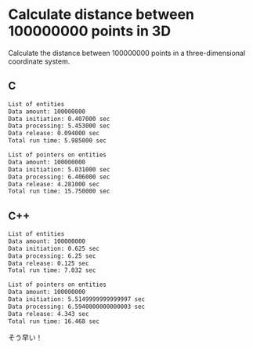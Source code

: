 # Сalculate distance between 100000000 points in 3D
Сalculate the distance between 100000000 points in a three-dimensional coordinate system.
## C
```bash
List of entities
Data amount: 100000000
Data initiation: 0.407000 sec
Data processing: 5.453000 sec
Data release: 0.094000 sec
Total run time: 5.985000 sec
```
```bash
List of pointers on entities
Data amount: 100000000
Data initiation: 5.031000 sec
Data processing: 6.406000 sec
Data release: 4.281000 sec
Total run time: 15.750000 sec   
```
## C++
```bash
List of entities
Data amount: 100000000
Data initiation: 0.625 sec
Data processing: 6.25 sec
Data release: 0.125 sec
Total run time: 7.032 sec
```
```bash
List of pointers on entities
Data amount: 100000000
Data initiation: 5.5149999999999997 sec
Data processing: 6.5940000000000003 sec
Data release: 4.343 sec
Total run time: 16.468 sec
```
そう早い！